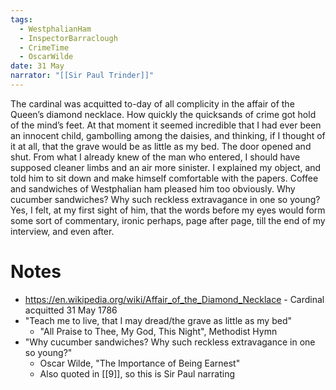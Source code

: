 ```yaml
---
tags:
  - WestphalianHam
  - InspectorBarraclough
  - CrimeTime
  - OscarWilde
date: 31 May
narrator: "[[Sir Paul Trinder]]"
---
```

The cardinal was acquitted to-day of all complicity in the affair of the Queen’s diamond necklace. How quickly the quicksands of crime got hold of the mind’s feet. At that moment it seemed incredible that I had ever been an innocent child, gambolling among the daisies, and thinking, if I thought of it at all, that the grave would be as little as my bed. The door opened and shut. From what I already knew of the man who entered, I should have supposed cleaner limbs and an air more sinister. I explained my object, and told him to sit down and make himself comfortable with the papers. Coffee and sandwiches of Westphalian ham pleased him too obviously. Why cucumber sandwiches? Why such reckless extravagance in one so young? Yes, I felt, at my first sight of him, that the words before my eyes would form some sort of commentary, ironic perhaps, page after page, till the end of my interview, and even after.

# Notes
- https://en.wikipedia.org/wiki/Affair_of_the_Diamond_Necklace - Cardinal acquitted 31 May 1786
- "Teach me to live, that I may dread/the grave as little as my bed"
	- "All Praise to Thee, My God, This Night", Methodist Hymn
- "Why cucumber sandwiches? Why such reckless extravagance in one so young?"
	- Oscar Wilde, "The Importance of Being Earnest"
	- Also quoted in [[9]], so this is Sir Paul narrating